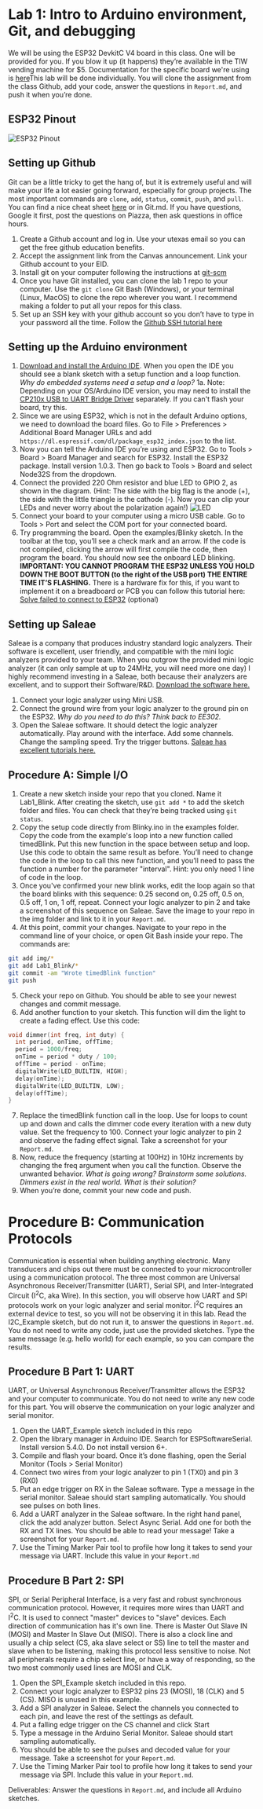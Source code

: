 # Lab 1: Intro to Arduino environment, Git, and debugging

We will be using the ESP32 DevkitC V4 board in this class. One will be provided for you. If you blow it up (it happens) they’re available in the TIW vending machine for $5. Documentation for the specific board we're using is [here](https://docs.espressif.com/projects/esp-idf/en/latest/hw-reference/get-started-devkitc.html)This lab will be done individually. You will clone the assignment from the class Github, add your code, answer the questions in  `Report.md`, and push it when you’re done.

## ESP32 Pinout
![ESP32 Pinout](img/ESP32Pinout.jpg)

## Setting up Github

Git can be a little tricky to get the hang of, but it is extremely useful and will make your life a lot easier going forward, especially for group projects. The most important commands are `clone`, `add`, `status`, `commit`, `push`, and `pull`. You can find a nice cheat sheet [here](https://education.github.com/git-cheat-sheet-education.pdf) or in Git.md. If you have questions, Google it first, post the questions on Piazza, then ask questions in office hours.

1. Create a Github account and log in. Use your utexas email so you can get the free github education benefits.
2. Accept the assignment link from the Canvas announcement. Link your Github account to your EID.
3. Install git on your computer following the instructions at [git-scm](https://git-scm.com/book/en/v2/Getting-Started-Installing-Git)
4. Once you have Git installed, you can clone the lab 1 repo to your computer. Use the `git clone` Git Bash (Windows), or your terminal (Linux, MacOS) to clone the repo wherever you want. I recommend making a folder to put all your repos for this class.
5. Set up an SSH key with your github account so you don’t have to type in your password all the time. Follow the [Github SSH tutorial here](https://help.github.com/articles/generating-a-new-ssh-key-and-adding-it-to-the-ssh-agent)

## Setting up the Arduino environment

1. [Download and install the Arduino IDE](https://www.arduino.cc/en/Main/Software). When you open the IDE you should see a blank sketch with a setup function and a loop function. _Why do embedded systems need a setup and a loop?_
    1a. Note: Depending on your OS/Arduino IDE version, you may need to install the [CP210x USB to UART Bridge Driver](https://www.silabs.com/products/development-tools/software/usb-to-uart-bridge-vcp-drivers) separately. If you can't flash your board, try this. 
2. Since we are using ESP32, which is not in the default Arduino options, we need to download the board files. Go to File > Preferences > Additional Board Manager URLs and add `https://dl.espressif.com/dl/package_esp32_index.json` to the list.
3. Now you can tell the Arduino IDE you’re using and ESP32. Go to Tools > Board > Board Manager and search for ESP32. Install the ESP32 package. Install version 1.0.3. Then go back to Tools > Board and select Node32S from the dropdown.
4. Connect the provided 220 Ohm resistor and blue LED to GPIO 2, as shown in the diagram. (Hint: The side with the big flag is the anode (+), the side with the little triangle is the cathode (-). Now you can clip your LEDs and never worry about the polarization again!) ![LED](img/ESP32-LED.jpg)
4. Connect your board to your computer using a micro USB cable. Go to Tools > Port and select the COM port for your connected board.
5. Try programming the board. Open the examples/Blinky sketch. In the toolbar at the top, you’ll see a check mark and an arrow. If the code is not compiled, clicking the arrow will first compile the code, then program the board. You should now see the onboard LED blinking. **IMPORTANT: YOU CANNOT PROGRAM THE ESP32 UNLESS YOU HOLD DOWN THE BOOT BUTTON (to the right of the USB port) THE ENTIRE TIME IT’S FLASHING.** There is a hardware fix for this, if you want to implement it on a breadboard or PCB you can follow this tutorial here: [Solve failed to connect to ESP32](https://randomnerdtutorials.com/solved-failed-to-connect-to-esp32-timed-out-waiting-for-packet-header/) (optional)

## Setting up Saleae

Saleae is a company that produces industry standard logic analyzers. Their software is excellent, user friendly, and compatible with the mini logic analyzers provided to your team. When you outgrow the provided mini logic analyzer (it can only sample at up to 24MHz, you will need more one day) I highly recommend investing in a Saleae, both because their analyzers are excellent, and to support their Software/R&D. [Download the software here.](https://www.saleae.com/downloads/)

1. Connect your logic analyzer using Mini USB.
2. Connect the ground wire from your logic analyzer to the ground pin on the ESP32. _Why do you need to do this? Think back to EE302._
3. Open the Saleae software. It should detect the logic analyzer automatically.
Play around with the interface. Add some channels. Change the sampling speed. Try the trigger buttons. [Saleae has excellent tutorials here.](https://support.saleae.com/getting-started/configure)

## Procedure A: Simple I/O

1. Create a new sketch inside your repo that you cloned. Name it Lab1\_Blink. After creating the sketch, use `git add *` to add the sketch folder and files. You can check that they’re being tracked using `git status`.
2. Copy the setup code directly from Blinky.ino in the examples folder. Copy the code from the example's loop into a new function called timedBlink. Put this new function in the space between setup and loop. Use this code to obtain the same result as before. You’ll need to change the code in the loop to call this new function, and you’ll need to pass the function a number for the parameter "interval". Hint: you only need 1 line of code in the loop.
3. Once you've confirmed your new blink works, edit the loop again so that the board blinks with this sequence: 0.25 second on, 0.25 off, 0.5 on, 0.5 off, 1 on, 1 off, repeat. Connect your logic analyzer to pin 2 and take a screenshot of this sequence on Saleae. Save the image to your repo in the img folder and link to it in your `Report.md`.
4. At this point, commit your changes. Navigate to your repo in the command line of your choice, or open Git Bash inside your repo. The commands are:
  ```sh
git add img/*
git add Lab1_Blink/*
git commit -am "Wrote timedBlink function"
git push
  ```
5. Check your repo on Github. You should be able to see your newest changes and commit message.
6. Add another function to your sketch. This function will dim the light to create a fading effect. Use this code:
  ```C
void dimmer(int freq, int duty) {
    int period, onTime, offTime;
    period = 1000/freq;
    onTime = period * duty / 100;
    offTime = period - onTime;
    digitalWrite(LED_BUILTIN, HIGH);
    delay(onTime);
    digitalWrite(LED_BUILTIN, LOW);
    delay(offTime);
}
  ```
7. Replace the timedBlink function call in the loop. Use for loops to count up and down and calls the dimmer code every iteration with a new duty value. Set the frequency to 100. Connect your logic analyzer to pin 2 and observe the fading effect signal. Take a screenshot for your `Report.md`.
9. Now, reduce the frequency (starting at 100Hz) in 10Hz increments by changing the freq argument when you call the function. Observe the unwanted behavior. _What is going wrong? Brainstorm some solutions. Dimmers exist in the real world. What is their solution?_
9. When you’re done, commit your new code and push.

# Procedure B: Communication Protocols

Communication is essential when building anything electronic. Many transducers and chips out there must be connected to your microcontroller using a communication protocol. The three most common are Universal Asynchronous Receiver/Transmitter (UART), Serial SPI, and Inter-Integrated Circuit (I<sup>2</sup>C, aka Wire). In this section, you will observe how UART and SPI protocols work on your logic analyzer and serial monitor. I<sup>2</sup>C requires an external device to test, so you will not be observing it in this lab. Read the I2C_Example sketch, but do not run it, to answer the questions in `Report.md`. You do not need to write any code, just use the provided sketches. Type the same message (e.g. hello world) for each example, so you can compare the results.

## Procedure B Part 1: UART
UART, or Universal Asynchronous Receiver/Transmitter allows the ESP32 and your computer to communicate. You do not need to write any new code for this part. You will observe the communication on your logic analyzer and serial monitor.

1. Open the UART\_Example sketch included in this repo
2. Open the library manager in Arduino IDE. Search for ESPSoftwareSerial. Install version 5.4.0. Do not install version 6+.
3. Compile and flash your board. Once it’s done flashing, open the Serial Monitor (Tools > Serial Monitor)
4. Connect two wires from your logic analyzer to pin 1 (TX0) and pin 3 (RX0)
5. Put an edge trigger on RX in the Saleae software. Type a message in the serial monitor. Saleae should start sampling automatically. You should see pulses on both lines.
6. Add a UART analyzer in the Saleae software. In the right hand panel, click the add analyzer button. Select Async Serial. Add one for both the RX and TX lines. You should be able to read your message! Take a screenshot for your `Report.md`.
7. Use the Timing Marker Pair tool to profile how long it takes to send your message via UART. Include this value in your `Report.md`


## Procedure B Part 2: SPI
SPI, or Serial Peripheral Interface, is a very fast and robust synchronous communication protocol. However, it requires more wires than UART and I<sup>2</sup>C. It is used to connect "master" devices to "slave" devices. Each direction of communication has it's own line. There is Master Out Slave IN (MOSI) and Master In Slave Out (MISO). There is also a clock line and usually a chip select (CS, aka slave select or SS) line to tell the master and slave when to be listening, making this protocol less sensitive to noise. Not all peripherals require a chip select line, or have a way of responding, so the two most commonly used lines are MOSI and CLK. 

1. Open the SPI_Example sketch included in this repo. 
2. Connect your logic analyzer to ESP32 pins 23 (MOSI), 18 (CLK) and 5 (CS). MISO is unused in this example.
3. Add a SPI analyzer in Saleae. Select the channels you connected to each pin, and leave the rest of the settings as default. 
4. Put a falling edge trigger on the CS channel and click Start
5. Type a message in the Arduino Serial Monitor. Saleae should start sampling automatically.
6. You should be able to see the pulses and decoded value for your message. Take a screenshot for your `Report.md`.
7. Use the Timing Marker Pair tool to profile how long it takes to send your message via SPI. Include this value in your `Report.md`.

Deliverables: Answer the questions in `Report.md`, and include all Arduino sketches.
